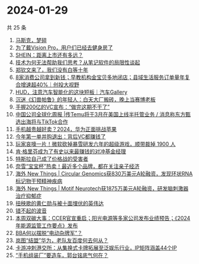 # 2024-01-29

共 25 条

<!-- BEGIN 36KR -->
<!-- 最后更新时间 2024-01-29 03:02:00 +0800 -->
1. [马斯克，梦碎](https://36kr.com/p/2622863578061192)
1. [为了戴Vision Pro，用户们已经去健身房了](https://36kr.com/p/2622341034957191)
1. [SHEIN：距离上市还有多远？](https://36kr.com/p/2621556548311174)
1. [技术为何无法帮助我们思考？从笔记软件的局限性谈起](https://36kr.com/p/2575812287096201)
1. [郑钦文来了，我们没有白等十年](https://36kr.com/p/2623606712064129)
1. [8家消费公司拿到新钱；早教机构金宝贝多地闭店；县域生活服务订单量年复合增速超40%｜创投大视野](https://36kr.com/p/2622328050014342)
1. [HUD，注意汽车智能化的这块短板｜汽车Gallery](https://36kr.com/p/2609968112940288)
1. [沉迷《幻兽帕鲁》的年轻人：白天大厂搬砖，晚上当赛博老板](https://36kr.com/p/2622217289341317)
1. [手握200亿的VC宣布：“做完这期不干了”](https://36kr.com/p/2622432964188294)
1. [中国公司全球化周报 | ​​传Temu将于3月在美国上线半托管业务 / 消息称东方甄选出海将与TikTok合作](https://36kr.com/p/2623592920701317)
1. [手机越贵越好卖？2024，华为正面挑战苹果](https://36kr.com/p/2623750346807687)
1. [今年第一单并购退出：背后VC都赚钱了](https://36kr.com/p/2623701027231875)
1. [玩家哀嚎一片！微软砍掉暴雪研发六年的超级游戏，顺带裁掉 1900 人](https://36kr.com/p/2623783845648519)
1. [肯·格里芬成为了有史以来最赚钱的对冲基金经理](https://36kr.com/p/2622374272243841)
1. [特斯拉自己成了价格战的受害者](https://36kr.com/p/2621412838348929)
1. [奈雪“宝宝杯”热卖！最近多个品牌，都在关注亲子经济](https://36kr.com/p/2623627050981765)
1. [海外 New Things | Circular Genomics获830万美元A轮融资，发现环状RNA标记物干预精神疾病](https://36kr.com/p/2621521148729477)
1. [海外 New Things | Motif Neurotech获1875万美元A轮融资，研发脑刺激器治疗抑郁症](https://36kr.com/p/2621506321701000)
1. [扭秧歌的黄仁勋与被十面埋伏的英伟达](https://36kr.com/p/2622287099353473)
1. [错不起的波音](https://36kr.com/p/2622590051784833)
1. [本周双碳大事：CCER官宣重启；阳光电源等多家公司发布业绩预告；《2024年能源监管工作要点》发布](https://36kr.com/p/2623978260715657)
1. [BBA何以摆脱“电动杂牌军”？](https://36kr.com/p/2623631657736583)
1. [岚图“结盟”华为，老队友百度何去何从？](https://36kr.com/p/2622675135912329)
1. [卡游冲刺港交所：从集换式卡牌拓展至泛娱乐行业，IP矩阵涵盖44个IP](https://36kr.com/p/2622217589971073)
1. [“手机组装厂”要造车，郭台铭底气何在？](https://36kr.com/p/2622566891149446)
<!-- END 36KR -->
